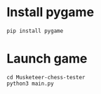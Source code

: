 # Install pygame

    pip install pygame

# Launch game

    cd Musketeer-chess-tester
    python3 main.py